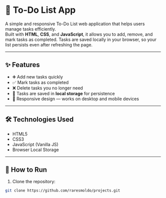 # 📝 To-Do List App

A simple and responsive To-Do List web application that helps users manage tasks efficiently.  
Built with **HTML**, **CSS**, and **JavaScript**, it allows you to add, remove, and mark tasks as completed. Tasks are saved locally in your browser, so your list persists even after refreshing the page.

---

## ✨ Features

- ➕ Add new tasks quickly  
- ✅ Mark tasks as completed  
- ❌ Delete tasks you no longer need  
- 💾 Tasks are saved in **local storage** for persistence  
- 📱 Responsive design — works on desktop and mobile devices

---

## 🛠️ Technologies Used

- HTML5  
- CSS3  
- JavaScript (Vanilla JS)  
- Browser Local Storage

---

## 🚀 How to Run

1. Clone the repository:

```bash
git clone https://github.com/raresmoldo/projects.git
